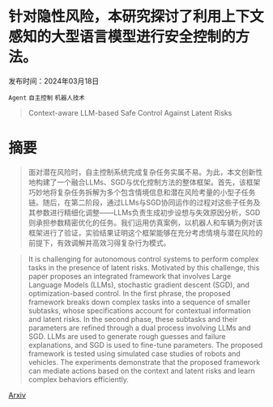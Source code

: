 # 针对隐性风险，本研究探讨了利用上下文感知的大型语言模型进行安全控制的方法。

发布时间：2024年03月18日

`Agent` `自主控制` `机器人技术`

> Context-aware LLM-based Safe Control Against Latent Risks

# 摘要

> 面对潜在风险时，自主控制系统完成复杂任务实属不易。为此，本文创新性地构建了一个融合LLMs、SGD与优化控制方法的整体框架。首先，该框架巧妙地将复杂任务拆解为多个包含情境信息和潜在风险考量的小型子任务链。随后，在第二阶段，通过LLMs与SGD协同运作的过程对这些子任务及其参数进行精细化调整——LLMs负责生成初步设想与失效原因分析，SGD则承担参数精密优化的任务。我们运用仿真案例，以机器人和车辆为例对该框架进行了验证，实验结果证明这个框架能够在充分考虑情境与潜在风险的前提下，有效调解并高效习得复杂行为模式。

> It is challenging for autonomous control systems to perform complex tasks in the presence of latent risks. Motivated by this challenge, this paper proposes an integrated framework that involves Large Language Models (LLMs), stochastic gradient descent (SGD), and optimization-based control. In the first phrase, the proposed framework breaks down complex tasks into a sequence of smaller subtasks, whose specifications account for contextual information and latent risks. In the second phase, these subtasks and their parameters are refined through a dual process involving LLMs and SGD. LLMs are used to generate rough guesses and failure explanations, and SGD is used to fine-tune parameters. The proposed framework is tested using simulated case studies of robots and vehicles. The experiments demonstrate that the proposed framework can mediate actions based on the context and latent risks and learn complex behaviors efficiently.

[Arxiv](https://arxiv.org/abs/2403.11863)